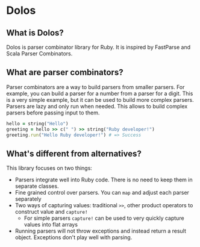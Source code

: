 # Dolos

## What is Dolos?
Dolos is parser combinator library for Ruby. It is inspired by FastParse and Scala Parser Combinators.

## What are parser combinators?
Parser combinators are a way to build parsers from smaller parsers. For example, you can build a parser for a number from a parser for a digit.
This is a very simple example, but it can be used to build more complex parsers.
Parsers are lazy and only run when needed. This allows to build complex parsers before passing input to them.
```ruby
hello = string("Hello")
greeting = hello >> c(" ") >> string("Ruby developer!")
greeting.run("Hello Ruby developer!") # => Success
```

## What's different from alternatives?
This library focuses on two things:
- Parsers integrate well into Ruby code. There is no need to keep them in separate classes.
- Fine grained control over parsers. You can `map` and adjust each parser separately
- Two ways of capturing values: traditional `>>`, other product operators to construct value and `capture!`
  - For simple parsers `capture!` can be used to very quickly capture values into flat arrays 
- Running parsers will not throw exceptions and instead return a result object. Exceptions don't play well with parsing.